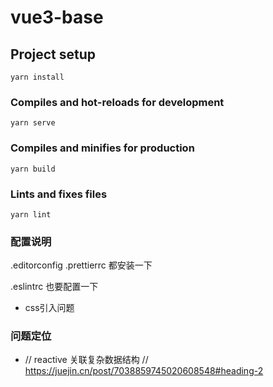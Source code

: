 # vue3-base

## Project setup
```
yarn install
```

### Compiles and hot-reloads for development
```
yarn serve
```

### Compiles and minifies for production
```
yarn build
```

### Lints and fixes files
```
yarn lint
```
### 配置说明
.editorconfig   .prettierrc
都安装一下

.eslintrc  也要配置一下

- css引入问题
<style lang="less" scoped>
@import url('../assets/style/todo');
</style>

### 问题定位
- // reactive 关联复杂数据结构
// https://juejin.cn/post/7038859745020608548#heading-2


